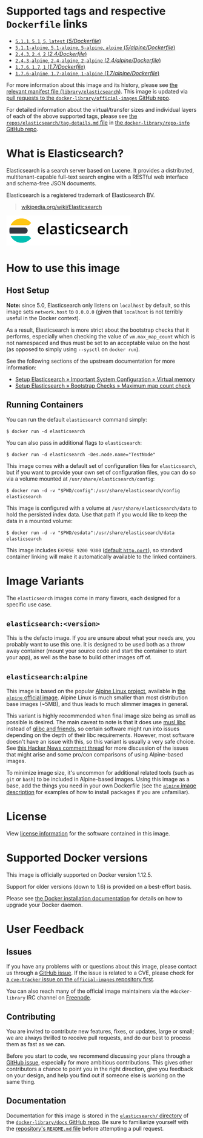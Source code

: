 # Supported tags and respective `Dockerfile` links

-	[`5.1.1`, `5.1`, `5`, `latest` (*5/Dockerfile*)](https://github.com/docker-library/elasticsearch/blob/4e4394f9563a109180289d8eb2ff3bc6c1e2dcb2/5/Dockerfile)
-	[`5.1.1-alpine`, `5.1-alpine`, `5-alpine`, `alpine` (*5/alpine/Dockerfile*)](https://github.com/docker-library/elasticsearch/blob/e0d91f112e9b145a36bcaeff866e25853f5e965c/5/alpine/Dockerfile)
-	[`2.4.3`, `2.4`, `2` (*2.4/Dockerfile*)](https://github.com/docker-library/elasticsearch/blob/1a539d229073ccde66f94487889d17d939f9689c/2.4/Dockerfile)
-	[`2.4.3-alpine`, `2.4-alpine`, `2-alpine` (*2.4/alpine/Dockerfile*)](https://github.com/docker-library/elasticsearch/blob/1a539d229073ccde66f94487889d17d939f9689c/2.4/alpine/Dockerfile)
-	[`1.7.6`, `1.7`, `1` (*1.7/Dockerfile*)](https://github.com/docker-library/elasticsearch/blob/4e4394f9563a109180289d8eb2ff3bc6c1e2dcb2/1.7/Dockerfile)
-	[`1.7.6-alpine`, `1.7-alpine`, `1-alpine` (*1.7/alpine/Dockerfile*)](https://github.com/docker-library/elasticsearch/blob/e0d91f112e9b145a36bcaeff866e25853f5e965c/1.7/alpine/Dockerfile)

For more information about this image and its history, please see [the relevant manifest file (`library/elasticsearch`)](https://github.com/docker-library/official-images/blob/master/library/elasticsearch). This image is updated via [pull requests to the `docker-library/official-images` GitHub repo](https://github.com/docker-library/official-images/pulls?q=label%3Alibrary%2Felasticsearch).

For detailed information about the virtual/transfer sizes and individual layers of each of the above supported tags, please see [the `repos/elasticsearch/tag-details.md` file](https://github.com/docker-library/repo-info/blob/master/repos/elasticsearch/tag-details.md) in [the `docker-library/repo-info` GitHub repo](https://github.com/docker-library/repo-info).

# What is Elasticsearch?

Elasticsearch is a search server based on Lucene. It provides a distributed, multitenant-capable full-text search engine with a RESTful web interface and schema-free JSON documents.

Elasticsearch is a registered trademark of Elasticsearch BV.

> [wikipedia.org/wiki/Elasticsearch](https://en.wikipedia.org/wiki/Elasticsearch)

![logo](https://raw.githubusercontent.com/docker-library/docs/7688e51a41c0c10dca4e6c376be886ce64b9620f/elasticsearch/logo.png)

# How to use this image

## Host Setup

**Note:** since 5.0, Elasticsearch only listens on `localhost` by default, so this image sets `network.host` to `0.0.0.0` (given that `localhost` is not terribly useful in the Docker context).

As a result, Elasticsearch is more strict about the bootstrap checks that it performs, especially when checking the value of `vm.max_map_count` which is not namespaced and thus must be set to an acceptable value on the host (as opposed to simply using `--sysctl` on `docker run`).

See the following sections of the upstream documentation for more information:

-	[Setup Elasticsearch » Important System Configuration » Virtual memory](https://www.elastic.co/guide/en/elasticsearch/reference/5.0/vm-max-map-count.html)
-	[Setup Elasticsearch » Bootstrap Checks » Maximum map count check](https://www.elastic.co/guide/en/elasticsearch/reference/5.0/_maximum_map_count_check.html)

## Running Containers

You can run the default `elasticsearch` command simply:

```console
$ docker run -d elasticsearch
```

You can also pass in additional flags to `elasticsearch`:

```console
$ docker run -d elasticsearch -Des.node.name="TestNode"
```

This image comes with a default set of configuration files for `elasticsearch`, but if you want to provide your own set of configuration files, you can do so via a volume mounted at `/usr/share/elasticsearch/config`:

```console
$ docker run -d -v "$PWD/config":/usr/share/elasticsearch/config elasticsearch
```

This image is configured with a volume at `/usr/share/elasticsearch/data` to hold the persisted index data. Use that path if you would like to keep the data in a mounted volume:

```console
$ docker run -d -v "$PWD/esdata":/usr/share/elasticsearch/data elasticsearch
```

This image includes `EXPOSE 9200 9300` ([default `http.port`](http://www.elastic.co/guide/en/elasticsearch/reference/1.5/modules-http.html)), so standard container linking will make it automatically available to the linked containers.

# Image Variants

The `elasticsearch` images come in many flavors, each designed for a specific use case.

## `elasticsearch:<version>`

This is the defacto image. If you are unsure about what your needs are, you probably want to use this one. It is designed to be used both as a throw away container (mount your source code and start the container to start your app), as well as the base to build other images off of.

## `elasticsearch:alpine`

This image is based on the popular [Alpine Linux project](http://alpinelinux.org), available in [the `alpine` official image](https://hub.docker.com/_/alpine). Alpine Linux is much smaller than most distribution base images (~5MB), and thus leads to much slimmer images in general.

This variant is highly recommended when final image size being as small as possible is desired. The main caveat to note is that it does use [musl libc](http://www.musl-libc.org) instead of [glibc and friends](http://www.etalabs.net/compare_libcs.html), so certain software might run into issues depending on the depth of their libc requirements. However, most software doesn't have an issue with this, so this variant is usually a very safe choice. See [this Hacker News comment thread](https://news.ycombinator.com/item?id=10782897) for more discussion of the issues that might arise and some pro/con comparisons of using Alpine-based images.

To minimize image size, it's uncommon for additional related tools (such as `git` or `bash`) to be included in Alpine-based images. Using this image as a base, add the things you need in your own Dockerfile (see the [`alpine` image description](https://hub.docker.com/_/alpine/) for examples of how to install packages if you are unfamiliar).

# License

View [license information](https://github.com/elasticsearch/elasticsearch/blob/66b5ed86f7adede8102cd4d979b9f4924e5bd837/LICENSE.txt) for the software contained in this image.

# Supported Docker versions

This image is officially supported on Docker version 1.12.5.

Support for older versions (down to 1.6) is provided on a best-effort basis.

Please see [the Docker installation documentation](https://docs.docker.com/installation/) for details on how to upgrade your Docker daemon.

# User Feedback

## Issues

If you have any problems with or questions about this image, please contact us through a [GitHub issue](https://github.com/docker-library/elasticsearch/issues). If the issue is related to a CVE, please check for [a `cve-tracker` issue on the `official-images` repository first](https://github.com/docker-library/official-images/issues?q=label%3Acve-tracker).

You can also reach many of the official image maintainers via the `#docker-library` IRC channel on [Freenode](https://freenode.net).

## Contributing

You are invited to contribute new features, fixes, or updates, large or small; we are always thrilled to receive pull requests, and do our best to process them as fast as we can.

Before you start to code, we recommend discussing your plans through a [GitHub issue](https://github.com/docker-library/elasticsearch/issues), especially for more ambitious contributions. This gives other contributors a chance to point you in the right direction, give you feedback on your design, and help you find out if someone else is working on the same thing.

## Documentation

Documentation for this image is stored in the [`elasticsearch/` directory](https://github.com/docker-library/docs/tree/master/elasticsearch) of the [`docker-library/docs` GitHub repo](https://github.com/docker-library/docs). Be sure to familiarize yourself with the [repository's `README.md` file](https://github.com/docker-library/docs/blob/master/README.md) before attempting a pull request.
